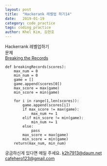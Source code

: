 ```yaml
---
layout: post
title:  "Hackerank 레벨업 하기14"
date:   2019-01-19
category: code_practice
tags: coding_practice
author: Khel Kim, 김현호
---
```


Hackerrank 레벨업하기  
문제  
[Breaking the Records](https://www.hackerrank.com/challenges/breaking-best-and-worst-records/problem)

~~~
def breakingRecords(scores):
    max_num = 0
    min_num = 0
    game = []
    game.append(scores[0])
    max_score = max(game)
    min_score = min(game)

    for i in range(1,len(scores)):
        game.append(scores[i])
        if max_score != max(game):
            max_num += 1
        elif min_score != min(game):
            min_num += 1
        else:
            pass
        max_score = max(game)
        min_score = min(game)
    return(max_num, min_num)
~~~

궁금하신게 있다면 메일 주세요.
k2h7913@daum.net  
cafehero123@gmail.com
